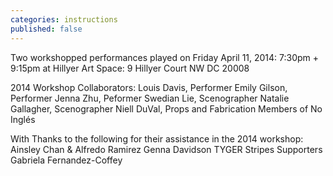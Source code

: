 ```yaml
---
categories: instructions
published: false
---
```


Two workshopped performances played on 
Friday April 11, 2014: 7:30pm + 9:15pm 
at Hillyer Art Space: 9 Hillyer Court NW DC 20008

2014 Workshop Collaborators:
Louis Davis, Performer
Emily Gilson, Performer
Jenna Zhu, Peformer
Swedian Lie, Scenographer
Natalie Gallagher, Scenographer
Niell DuVal, Props and Fabrication
Members of No Inglés

With Thanks to the following for their assistance in the 2014 workshop:
Ainsley Chan & Alfredo Ramirez
Genna Davidson
TYGER Stripes Supporters
Gabriela Fernandez-Coffey